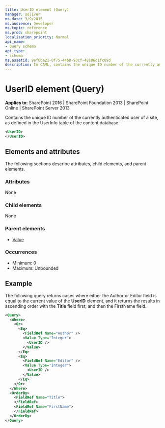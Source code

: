 ```yaml
---
title: UserID element (Query)
manager: soliver
ms.date: 3/9/2015
ms.audience: Developer
ms.topic: reference
ms.prod: sharepoint
localization_priority: Normal
api_name:
- Query schema
api_type:
- schema
ms.assetid: 9ef6ba21-0f75-44b8-93cf-48186d1fc09d
description: In CAML, contains the unique ID number of the currently authenticated user of a site, as defined in the UserInfo table of the content database.
---
```


# UserID element (Query)

**Applies to:** SharePoint 2016 | SharePoint Foundation 2013 | SharePoint Online | SharePoint Server 2013
  
Contains the unique ID number of the currently authenticated user of a site, as defined in the UserInfo table of the content database.
  
```XML
<UserID>
</UserID>
```

## Elements and attributes

The following sections describe attributes, child elements, and parent elements.

### Attributes

None
   
### Child elements

None
   
### Parent elements

- [Value](value-element-query.md)
   
### Occurrences

- Minimum: 0
- Maximum: Unbounded 
   
## Example

The following query returns cases where either the Author or Editor field is equal to the current value of the **UserID** element, and it returns the results in ascending order with the **Title** field first, and then the FirstName field. 
  
```XML
<Query>
  <Where>
    <Or>
      <Eq>
        <FieldRef Name="Author" />
        <Value Type="Integer">
          <UserID />
        </Value>
      </Eq>
      <Eq>
        <FieldRef Name="Editor" />
        <Value Type="Integer">
          <UserID />
        </Value>
      </Eq>
    </Or>
  </Where>
  <OrderBy>
    <FieldRef Name="Title">
    </FieldRef>
    <FieldRef Name="FirstName">
    </FieldRef>
  </OrderBy>
</Query>
```

<br/>

